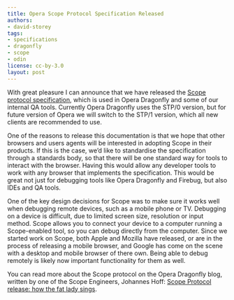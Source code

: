 ```yaml
---
title: Opera Scope Protocol Specification Released
authors:
- david-storey
tags:
- specifications
- dragonfly
- scope
- odin
license: cc-by-3.0
layout: post
---
```


<p>With great pleasure I can announce that we have released the <a href="http://dragonfly.opera.com/app/scope-interface/index.html">Scope protocol specification</a>, which is used in Opera Dragonfly and some of our internal QA tools.  Currently Opera Dragonfly uses the STP/0 version, but for future version of Opera we will switch to the STP/1 version, which all new clients are recommended to use.</p>

<p>One of the reasons to release this documentation is that we hope that other browsers and users agents will be interested in adopting Scope in their products.  If this is the case, we’d like to standardise the specification through a standards body, so that there will be one standard way for tools to interact with the browser.  Having this would allow any developer tools to work with any browser that implements the specification.  This would be great not just for debugging tools like Opera Dragonfly and Firebug, but also IDEs and QA tools.</p>

<p>One of the key design decisions for Scope was to make sure it works well when debugging remote devices, such as a mobile phone or TV.  Debugging on a device is difficult, due to limited screen size, resolution or input method.  Scope allows you to connect your device to a computer running a Scope-enabled tool, so you can debug directly from the computer.  Since we started work on Scope, both Apple and Mozilla have released, or are in the process of releasing a mobile browser, and Google has come on the scene with a desktop and mobile browser of there own.  Being able to debug remotely is likely now important functionality for them as well.</p>

<p>You can read more about the Scope protocol on the Opera Dragonfly blog, written by one of the Scope Engineers, Johannes Hoff: <a href="http://my.opera.com/dragonfly/blog/scope-protocol-specification">Scope Protocol release: how the fat lady sings</a>.</p>
